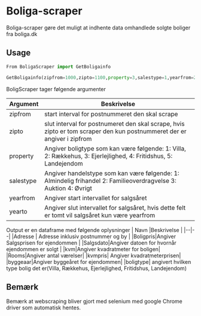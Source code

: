 # Boliga-scraper

Boliga-scraper gøre det muligt at indhente data omhandlede solgte boliger fra boliga.dk 

## Usage

```python
From BoligaScraper import GetBoligainfo

GetBoligainfo(zipfrom=1000,zipto=1100,property=3,salestype=1,yearfrom=2019, yearto=2020)
```
BoligScraper tager følgende argumenter

| Argument|Beskrivelse  |
|--|--|
|zipfrom|start interval for postnummeret den skal scrape|
 |zipto|slut interval for postnumeret den skal scrape, hvis zipto er tom scraper den kun postnummeret der er angiver i zipfrom| 
 |property|Angiver boligtype som kan være følgende: 1: Villa, 2: Rækkehus, 3: Ejerlejlighed, 4: Fritidshus, 5: Landejendom|
 |salestype| Angiver handelstype som kan være følgende: 1: Almindelig frihandel 2: Familieoverdragvelse 3: Auktion 4: Øvrigt|
 |yearfrom|Angiver start intervallet for salgsåret
  |yearto|Angiver slut intervallet for salgsåret, hvis dette felt er tomt vil salgsåret kun være yearfrom

Output er en dataframe med følgende oplysninger
| Navn |Beskrivelse  |
|--|--|
|Adresse | Adresse inklusiv postnummer og by  |
|Boligpris|Angiver Salgsprisen for ejendommen  |
|Salgsdato|Angiver datoen for hvornår ejendommen er solgt  |
|kvm|Angiver kvadratmeter for boligen|
|Rooms|Angiver antal værelser|
|kvmpris| Angiver kvadratmeterprisen|
|byggeaar|Angiver byggeåret for ejendommen|
|boligtype| angivert hvilken type bolig det er(Villa, Rækkehus, Ejerlejlighed, Fritidshus, Landejendom)
## Bemærk
Bemærk at webscraping bliver gjort med selenium med google Chrome driver som automatisk hentes.

